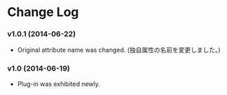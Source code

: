 # Change Log

### v1.0.1 (2014-06-22)
- Original attribute name was changed.
  (独自属性の名前を変更しました。)

### v1.0 (2014-06-19)
- Plug-in was exhibited newly.